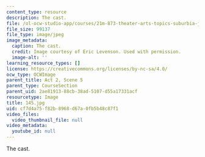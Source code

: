 ```yaml
---
content_type: resource
description: The cast.
file: /ol-ocw-studio-app/courses/21m-873-theater-arts-topics-suburbia-january-iap-2008/cf7d4a75f82b8968d67a0fb5b48c87f1_145.jpg
file_size: 99137
file_type: image/jpeg
image_metadata:
  caption: The cast.
  credit: Image courtesy of Eric Levenson. Used with permission.
  image-alt: ''
learning_resource_types: []
license: https://creativecommons.org/licenses/by-nc-sa/4.0/
ocw_type: OCWImage
parent_title: Act 2, Scene 5
parent_type: CourseSection
parent_uid: 2ae81913-88cb-38ad-5107-d55a17331acf
resourcetype: Image
title: 145.jpg
uid: cf7d4a75-f82b-8968-d67a-0fb5b48c87f1
video_files:
  video_thumbnail_file: null
video_metadata:
  youtube_id: null
---
```

The cast.